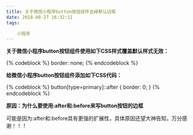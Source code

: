 ```yaml
---
title: 关于微信小程序button按钮组件去掉默认边框
date: 2018-08-27 16:32:11
tags:

	小程序
---
```


**关于微信小程序button按钮组件使用如下CSS样式覆盖默认样式无效：**

{% codeblock %}
  border: none;
{% endcodeblock %}

**给微信小程序button按钮组件添加如下CSS代码：**

{% codeblock %}
	button[type=primary]::after {
	  border: 0;
	}
{% endcodeblock %}

**原因：为什么要使用:after和:before来写button按钮的边框**

可能是因为:after和:before具有更强的扩展性，具体原因还望大神告知，万分感谢！！！ 

